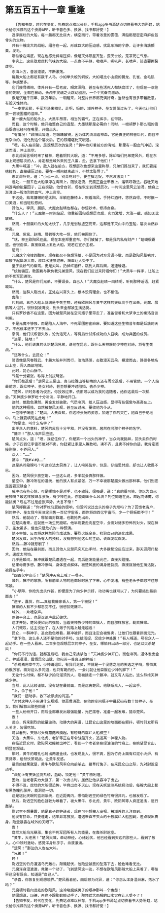 # 第五百五十一章 重逢
        【告知书友，时代在变化，免费站点难以长存，手机app多书源站点切换看书大势所趋，站长给你推荐的这个换源APP，听书音色多、换源、找书都好使！】
       近乎腐烂的大船，每一艘都无比巨大，横空而行，带着浓重的雾霭，满船都是密密麻麻皮包骨头的生物。
       共有十艘庞大的战船，组合在一起，形成巨大的压迫感，扰乱东海的宁静，让许多海族颤栗，发毛。
       哪怕躲在海底，现在也感觉异常压抑，像是天外陨星齐坠，要灭世般，笼罩死亡气息。
       事实上，这些散发腐朽气味的大船，一点也不平静，嗷嗷声，嘶吼声，长啸声，简直要撕裂虚空。
       东海上方，音波滚滚，不断激荡。
       每艘大船上都足有数千人马，小如拳头般的蚂蚁，大如堪比小山般的翼龙、孔雀、金毛犼等，种族繁多。
       它们瘦骨嶙峋，体外只有一层老皮，眼窝深陷，甚至有些活死人都快腐烂了，但现在一改往昔的死寂，全都在暴动，头颅中灵魂之火跳动剧烈，一个个亢奋而激动。
       像是沉睡千百年、数万年后，一朝醒来，对整片世界都充满好奇，当然也有很多带着敌意，有毁灭性倾向。
       “一支穿云箭，千军万马来相见，走啊，妈的，域外神子、圣女嚣张过头了，今天也让他们尝一尝被围猎的滋味。”
       第一艘大船的船头上，大黑牛昂首，相当的霸气，正在挥手，在带路。
       而且，这个时候，他开始整自己的造型，大墨镜那是必需的！同时，一根胡萝卜那么粗的雪茄烟也已经叼在嘴里，开始点火。
       “有情况！”欧阳风叫道，它眼睛敏锐，因为体内流淌着神血，它是真正的神兽后代，而且不是杂血的，进化到这个层次后，它的双瞳堪比天眼通。
       “嗯，有人在突破，是观想层次的生灵！”黄牛也盯着前方的海域，那里有一股血气冲起，滚滚而涌，冲上高空。
       东北虎闻言顿时来了精神，瞪着铜铃大眼，道：“不用多想，除却咱们兄弟楚风外，现在东海上观想层次的人，肯定都是域外来的王八蛋，走，去拿下他们！”
       大黑牛喊道：“冲，敌人就在前方，观想层次也想来这里称尊，兄弟们首战来了，我们要摧枯拉朽，直接碾压过去，要在一瞬间结束战斗，不然太耻辱了。”
       东北虎补充，道：“小心一点，别弄死对手，要生擒活捉，不然没法卖！”
       远处，一艘五色大船漂浮在海面上，随波逐流，元魔正盘坐甲板上，运转呼吸法，吞吐天地间游离的能量因子，正在突破。他曾自斩，现在恢复到观想层次，一时间这里风云汹涌，他身上澎湃出一股浓烈的血气，冲上高空。
       不远处，紫鸾慵懒的晒太阳，半躺在藤椅上，吹着海风，手持红酒杯，悠然自得，不时抿一口美酒，相当轻松悠闲。
       其他人，李凤、展鹤、大魔女赵晴也都在，参悟妙术，修持自身。
       “什么人？！”元魔第一时间站起，他重新回归观想层次后，实力激增，大涨一截，感知无比敏锐。
       然而，十艘腐烂的大船太快了，几乎是划破虚空而来，这都是不灭山中的宝船，层次自然非常高。
       元魔、紫鸾、赵晴、展鹤等大吃一惊，他们被围住了。
       “呔，神王欧阳风在此，现在本座郑重宣布，你们被捕了，都是我的私有财产！”蛤蟆很霸道，也很彪悍，直接就跳上五色大船，宛若在宣示主权。
       尼玛！
       元魔这个冷峻的酷男，现在都忍不住想骂娘，不是因为对方言语不敬，而是欧阳风张嘴时，直接下起瓢泼大雨，那口水狂喷过来，简直让人受不了。
       至于最娇气的紫鸾，更是尖叫，扔掉红酒杯，跳到人群后面，迅速躲避。
       “统统镇压，敢围剿与欺负我兄弟楚风，现在我们反过来狩猎你们！”大黑牛一挥手，让船上的不死军团进攻。
       “什么，楚风是你们兄弟，不要误会，自己人！”大魔女赵晴一向精明，听到那种话语，赶紧喊叫。
       然而，这群人刚出关，正处在兴奋头上，根本没有理会，也不相信。
       轰隆！
       片刻间，五色大船上就满是不死生物，还有欧阳风与黄牛这样的天纵高手在出击，元魔、展鹤等人诅咒，很快就被淹没，到头来全部被生擒活捉。
       只有罗妙香不在这里，因为被楚风装在空间瓶子里带走了，准备留着和大梦净土的秦珞音谈判用。
       不是元魔不够强，而是陷入人海中，不死军团密密麻麻，要知道这些生物昔年都是妖族的天才，不然根本进不了不灭山。
       奈何，他们试炼皆失败，沦为活死人，等待后世试炼成功的人召唤，成为兵团的成员。
       “进军，陆地！”
       “什么，他们说真的认识楚风兄弟，说他在昆仑，跟什么天神族的少神在对峙，将有生死战。”
       “还等什么，去昆仑！”
       简直像是风卷残云，十艘大船并列而行，浩浩荡荡，击散漫天云朵，横渡而去，路径各地名山上空，闯入西部地域。
       此时，昆仑山脉中。
       气氛十分紧张，称得上剑拔弩张。
       “你们都退后！”楚风让王屋山、喜马拉雅山等秘境的人还有周全退后，不用管他，一个人站最前方，跟众神子、圣女对峙，甚至想要冲过阻挡，去杀少神。
       “楚风，识时务者为俊杰，你投效过来，依旧可以成为我的追随者，给你这最后一次机会。”天神族少神罗屹十分冷淡，平静地开口。
       这时，他脸色漠然，黄金发丝披散，气质冷冽，给人压迫感，显得有些倨傲与高高在上。
       他的这种招揽，自然被楚风无视，甚至反过来，要收他为仆从。
       一位神子喝道：“楚风，人贵自知，你这种张扬的姿态，加速了你的灭亡，陷自己于绝地中，马上就要横死在此地！”
       “你是谁，叫什么名字？”
       出乎众人的意料，楚风的反应十分平和，并没有发怒，居然在问那个神子的名字。
       “藤冲！”那人冷声回应道。
       楚风点头，道：“嗯，我记住你了，你是第一个出头的神子，当众向我挑衅，回头卖你的时候，少于四百亿宇宙币绝对不卖，你赶紧让家里人筹款吧，凑不齐，且卖不掉你的话，我肯定直接剁掉，不养闲人。”
       众人：“……”
       藤冲：“我#￥#@……”
       这是杀鸡儆猴吗？可这方法太另类了，让人啼笑皆非，但是，仔细思忖后，却也让人敬畏不已。
       因为，楚风很少放空炮，一旦这么说，多半就会真那样做。
       星空中，藤冲所在的道统，他的族人有点紧张，万一不幸被那楚魔头做出那种事，他们到底是否要交赎金？
       藤冲也有些心惊，可是哪怕不是对手，也不输阵，很强硬，道：“真的很可笑，你以为自己是神吗？敢这样放肆与张扬，有少神在此，你能翻出什么风浪？列位同道在此，群起而诛魔，你能抗衡？现在不过是虚张声势，大言不惭！”
       楚风揶揄道：“你对罗屹马屁拍的很响，但没听说过出头的椽子先烂吗？为了回馈老客户，别的神子、圣女我今天决定只售一百亿宇宙币，而你将四百亿宇宙币，少一个铜板都不行！”
       然后，他就动了，哪怕面对群雄，也敢抢先出击。
       在楚风看来，这就是一场生死磨砺，他早晚要走向星空中，会面对诸多恐怖的对头，现在神子、圣女虽多，但也只是危机的一种预演。
       他不害怕，反而将这种危险当成试炼，要烈火炼金身，检验自己的进化成果。
       楚风发难，出乎所有人的预料，没有想到他这么的主动，说爆发就爆发。
       然后……藤冲就悲剧了！
       因为，他站在最前面，而且其他人见楚风突兀出手时，大多数都没反应过来，那天涯咫尺秘术，速度太可怕。
       几乎是瞬间，藤冲就跟楚风遭遇在一起，而后迸发能量光芒，直接大碰撞。
       结果毋庸多想，藤冲惨叫，身体差点解体，被楚风震的满身是裂痕，直接就被他生擒活捉，被提在手中。
       “四百亿宇宙币！”楚风冲天穹上喊了一嗓子。
       域外，藤冲的家族，所有前辈人物的脸都顿时黑了下来，心中发堵，有些老头子都忍不住想骂娘。
       “小孽障，你抢先出头作甚，即便是为了向少神示好，动动嘴也就可以了，为何要站到最前面去！”
       “逆子，蠢货，你……真给我藤家丢人，第一个被捉！”
       藤家的人有不少都忍受不住，很想拍死藤冲。
       域外，一片嘈杂声。
       原兽平台上，也是议论声此起彼伏。
       这才开始，楚风便如此的强势，当着天神族少神的面擒人，而且那样放言，勒索藤家。
       人们慨叹，这主没治了，在人贩子的路上越走越远！
       昆仑，一群神子、圣女脸色难看，藤冲被抓，而且注定会被售卖，让他们也跟着颜面无光。
       “拿下他，这么多人还不是他的对手吗，生擒活捉，交给少神处置！”有人喊道，号召众人一起动手。在一些人看来，二百多位观想层次的神子、圣女，哪怕只出动一部分，也足以灭杀楚风！
       “你们不行的话，就都退后吧，我自己来擒杀他！”天神族少神开口，面色冷冽，通体发出金芒，神威凛凛，震慑昆仑山脉，他宛若一尊真正的神祇！
       “杀鸡焉用宰牛刀，少神请退后，有我们足矣，不就是一个没落之地的天选之子吗，哪怕真的很厉害，面对这么多同道，也只有跪的份，一会儿就让他臣服在少神的脚下！”
       无论什么时候，都不缺少拍马溜须的人，刚被擒走一个藤冲，就又有人站出，这么恭维天神族少神。
       当然，此人比较谨慎，没有站在最前面，而是远离楚风，他联系众人，一起出手。
       “上，杀了他！”
       “我们一起动手，救下被俘虏的同道。”
       “对付这种人不用讲什么规矩，他恶贯满盈，在他的空间瓶子中最起码有数十位神子、圣女，我们解救出那些同道！”
       一些人纷纷开口，而后全都爆发出最强能量，光芒席卷，准备一起发难，猎杀楚风。
       轰！
       远方，传来剧烈的能量波动，动静大的离谱，让昆仑山这里的地面都在颤抖，顿时引发所有人关注，皆很吃惊。
       可以看到，天际尽头有蘑菇云腾起，有磅礴的腐烂大船横空！
       天边，大黑牛、东北虎、老驴等正在号令战船开火，追逐某一神秘人物。
       在临近昆仑时，欧阳风双瞳射出神芒，看到一个老者坐在绿油油的竹舟上，在眺望昆仑山，明显在观战。
       那时，黄牛的瞳孔也射出两道金线，也发现此人，很不爽，因为竹舟上面有红泥小火炉，有茶具等，居然饮茶观战，让黄牛反感。
       最终的结果就是，黄牛与欧阳风率众向前杀去，搂草打兔子，在来昆仑山之际，先对尉迟空动手。
       “战船上有天妖监测系统，启动，锁定他！”黄牛吩咐道。
       因为，这老者实力太强了，第一次出击时，居然让他从容冲了出去。
       不得不说，腐烂的大船很恐怖，毕竟出自不灭山，现在天妖监测系统启动后，每艘大船上都有黑色瞳孔张开，能洞彻一切。
       这是堪比天眼的监测系统，在近距离内，哪怕尉迟空的绿色竹舟很非凡，也被发现了。
       然后，尉迟空的脸色就较为难看了，被大黑牛、东北虎、黄牛、欧阳风等人疯狂追击，进行轰杀。
       尉迟空不想暴露，他是真子的护道者，现在可不想被人审视，被域外的人注意到。
       他没有拼命，只要遁走，结果非常狼狈，遭遇来自不灭山的十艘腐烂大船围剿，差点现出真身，险些暴露在域外的天眼下。
       轰！
       腐烂大船乌光暴涨，集合不死军团所有人的能量，在轰杀尉迟空。
       “黄牛，大老黑！”楚风大喊，牵动神经，心绪起伏，他已经看到天边的那些人，看到了故人，心中顿时激动，感觉浑身热乎乎，血液激涌。
       “楚风！”那边的人也在大叫。
       “兄弟！”
       砰！
       尉迟空的竹舟遭遇乌光轰击，颠簸起伏，他险些被震的坠落下去，脸色难看无比。
       元魔浑身湿漉漉，竟第一个动了，飞到楚风这一边，不想在欧阳风那艘大船上呆着了，哪怕早已没有误会，知道是“自己人”。
       “恭喜，你恢复到观想境界。”楚风看着他，而后颇为诧异，道：“你怎么浑身湿淋淋，落水了吗？”
       元魔顿时看向远处的欧阳风，这冷峻魔族男子的眼神那叫一个幽怨！
       他很想说，玛德，再也不跟那蛤蟆动手了，那倾盆大雨般的口水实在让人受不了！
       【告知书友，时代在变化，免费站点难以长存，手机app多书源站点切换看书大势所趋，站长给你推荐的这个换源APP，听书音色多、换源、找书都好使！】